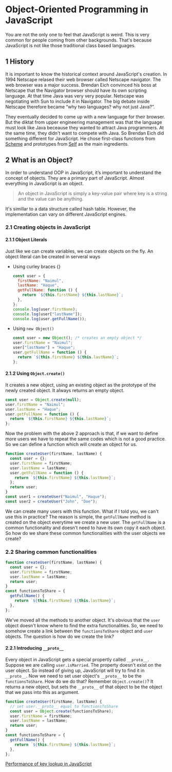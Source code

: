 # Object-Oriented Programming in JavaScript

You are not the only one to feel that JavaScript is weird. This is very common for people coming from other backgrounds. That's because JavaScript is not like those traditional class based languages.

## 1 History

It is important to know the historical context around JavaScript's creation. In 1994 Netscape relased their web browser called Netscape navigator. The web browser was a major success. Brendan Eich convinced his boss at Netscape that the Navigator browser should have its own scripting language. At that time Java was very very popular. Netscape was negotiating with Sun to include it in Navigator. The big debate inside Netscape therefore became “why two languages? why not just Java?”.

They eventually decided to come up with a new language for their browser. But the diktat from upper engineering management was that the language must look like Java beceause they wanted to attract Java programmers. At the same time, they didn't want to compete with Java. So Brendan Eich did something different for JavaScript. He chose first-class functions from [Scheme](<https://en.wikipedia.org/wiki/Scheme_(programming_language)>) and prototypes from [Self](<https://en.wikipedia.org/wiki/Self_(programming_language)>) as the main ingredients.

## 2 What is an Object?

In order to understand OOP in JavaScript, it’s important to understand the concept of objects. They are a primary part of JavaScript. Almost everything in JavaScript is an object.

> An object in JavaScript is simply a key-value pair where key is a string and the value can be anything.

It's simillar to a data structure called hash table. However, the implementation can vary on different JavaScript engines.

### 2.1 Creating objects in JavaScript

#### 2.1.1 Object Literals

Just like we can create variables, we can create objects on the fly. An object literal can be created in serveral ways

- Using curley braces {}

  ```js
  const user = {
    firstName: "Naimul",
    lastName: "Haque",
    getFullName: function () {
      return `${this.firstName} ${this.lastName}`;
    },
  };
  console.log(user.firstName);
  console.log(user["lastName"]);
  console.log(user.getFullName());
  ```

- Using `new Object()`
  ```js
  const user = new Object(); /* creates an empty object */
  user.firstName = "Naimul";
  user["lastName"] = "Haque";
  user.getFullName = function () {
    return `${this.firstName} ${this.lastName}`;
  };
  ```

#### 2.1.2 Using `Object.create()`

It creates a new object, using an existing object as the prototype of the newly created object. It always returns an empty object.

```js
const user = Object.create(null);
user.firstName = "Naimul";
user.lastName = "Haque";
user.getFullName = function () {
  return `${this.firstName} ${this.lastName}`;
};
```

Now the problem with the above 2 approach is that, if we want to define more users we have to repeat the same codes which is not a good practice. So we can define a function which will create an object for us.

```js
function createUser(firstName, lastName) {
  const user = {};
  user.firstName = firstName;
  user.lastName = lastName;
  user.getFullName = function () {
    return `${this.firstName} ${this.lastName}`;
  };
  return user;
}
const user1 = createUser("Naimul", "Haque");
const user2 = createUser("John", "Doe");
```

We can create many users with this function. What if I told you, we can't use this in practice? The reason is simple, the `getFullName` method is created on the object everytime we create a new user. The `getFullName` is a common functionality and doesn't need to have its own copy it each object. So how do we share these common functionalities with the user objects we create?

### 2.2 Sharing common functionalities

```js
function createUser(firstName, lastName) {
  const user = {};
  user.firstName = firstName;
  user.lastName = lastName;
  return user;
}
const functionsToShare = {
  getFullName() {
    return `${this.firstName} ${this.lastName}`;
  },
};
```

We've moved all the methods to another object. It's obvious that the `user` object doesn't know where to find the extra functionalities. So, we need to somehow create a link between the `functionsToShare` object and `user` objects. The question is how do we create the link?

#### 2.2.1 Introducing `__proto__`

Every object in JavaScript gets a special propertly called `__proto__`. Suppose we are calling `user.isMarried`. The property doesn't exist on the user object. So instead of giving up, JavaScript will try to find it in `__proto__`. Now we need to set user object's `__proto__` to be the `functionsToShare`. How do we do that? Remember `Object.create()`? It returns a new object, but sets the `__proto__` of that object to be the object that we pass into this as argument.

```js
function createUser(firstName, lastName) {
  // set user.__proto__ equal to functionsToShare
  const user = Object.create(functionsToShare);
  user.firstName = firstName;
  user.lastName = lastName;
  return user;
}
const functionsToShare = {
  getFullName() {
    return `${this.firstName} ${this.lastName}`;
  },
};
```

<!-- ### 2.2 Introduction to prototypes

#### 2.2.1 Functions are objects
Before we dive into understanding prototypes, we need to understand that functions are objects behind the scene.

### 2.3 Readings -->

[Performance of key lookup in JavaScript](https://stackoverflow.com/questions/7700987/performance-of-key-lookup-in-javascript-object)
